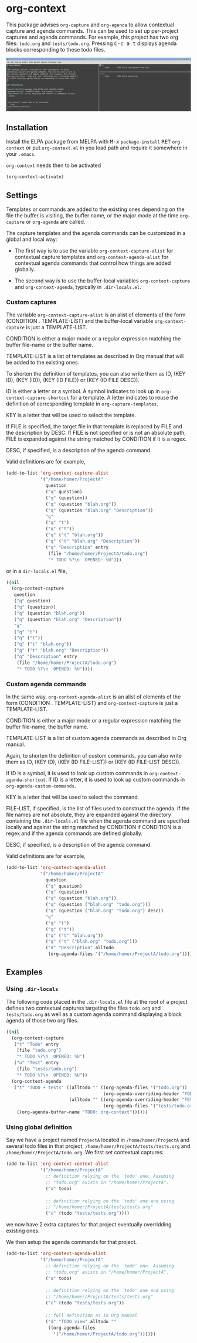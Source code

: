 # org-context

This package advises `org-capture` and `org-agenda` to allow
contextual capture and agenda commands. This can be used to set up
per-project captures and agenda commands. For example, this project
has two org files: `todo.org` and `tests/todo.org`. Pressing <kbd>C-c
a t</kbd> displays agenda blocks corresponding to these todo files.

![agenda screenshot](img/screenshot1.png)

## Installation

Install the ELPA package from MELPA with <kbd>M-x</kbd>
`package-install` <kbd>RET</kbd> `org-context` or put
`org-context.el` in you load path and require it somewhere in your
`.emacs`.


`org-context` needs then to be activated
```lisp
(org-context-activate)
```

## Settings

Templates or commands are added to the existing ones depending on the
file the buffer is visiting, the buffer name, or the major mode at the
time `org-capture` or `org-agenda` are called.

The capture templates and the agenda commands can be customized in
a global and local way:

- The first way is to use the variable `org-context-capture-alist`
  for contextual capture templates and `org-context-agenda-alist`
  for contextual agenda commands that control how things are added
  globally.

- The second way is to use the buffer-local variables
  `org-context-capture` and `org-context-agenda`, typically in
  `.dir-locals.el`.

### Custom captures

The variable `org-context-capture-alist` is an alist of elements of
the form (CONDITION . TEMPLATE-LIST) and the buffer-local variable
`org-context-capture` is just a TEMPLATE-LIST.

CONDITION is either a major mode or a regular expression matching the
buffer file-name or the buffer name.

TEMPLATE-LIST is a list of templates as described in Org manual that
will be added to the existing ones.

To shorten the definition of templates, you can also write them as ID,
(KEY ID), (KEY (ID)), (KEY (ID FILE)) or (KEY (ID FILE DESC)).

ID is either a letter or a symbol. A symbol indicates to look up in
`org-context-capture-shortcut` for a template. A letter indicates to
reuse the definition of corresponding template in
`org-capture-templates`.

KEY is a letter that will be used to select the template.

If FILE is specified, the target file in that template is replaced by
FILE and the description by DESC. If FILE is not specified or is not
an absolute path, FILE is expanded against the string matched by
CONDITION if it is a regex.

DESC, if specified, is a description of the agenda command.

Valid definitions are for example,

```lisp
(add-to-list 'org-context-capture-alist
             '("/home/homer/ProjectA"
               question
               ("q" question)
               ("q" (question))
               ("q" (question "blah.org"))
               ("q" (question "blah.org" "Description"))
               "q"
               ("q" "t")
               ("q" ("t"))
               ("q" ("t" "blah.org"))
               ("q" ("t" "blah.org" "Description"))
               ("q" "Description" entry
                (file "/home/homer/ProjectA/todo.org")
                "* TODO %?\n  OPENED: %U")))
```

or in a `dir-locals.el` file,

```lisp
((nil
  (org-context-capture
   question
   ("q" question)
   ("q" (question))
   ("q" (question "blah.org"))
   ("q" (question "blah.org" "Description"))
   "q"
   ("q" "t")
   ("q" ("t"))
   ("q" ("t" "blah.org"))
   ("q" ("t" "blah.org" "Description"))
   ("q" "Description" entry
    (file "/home/homer/ProjectA/todo.org")
    "* TODO %?\n  OPENED: %U"))))
```

### Custom agenda commands

In the same way, `org-context-agenda-alist` is an alist of elements of
the form (CONDITION . TEMPLATE-LIST) and `org-context-capture` is just
a TEMPLATE-LIST.

CONDITION is either a major mode or a regular expression matching the
buffer file-name, the buffer name.

TEMPLATE-LIST is a list of custom agenda commands as described in Org
manual.

Again, to shorten the definition of custom commands, you can also
write them as ID, (KEY ID), (KEY (ID FILE-LIST)) or (KEY (ID FILE-LIST
DESC)).

If ID is a symbol, it is used to look up custom
commands in `org-context-agenda-shortcut`. If ID is a letter, it is
used to look up custom commands in `org-agenda-custom-commands`.

KEY is a letter that will be used to select the command.

FILE-LIST, if specified, is the list of files used to construct the
agenda. If the file names are not absolute, they are expanded against
the directory containing the `.dir-locals.el` file when the agenda
command are specified locally and against the string matched by
CONDITION if CONDITION is a regex and if the agenda commands are defined
globally.

DESC, if specified, is a description of the agenda command.

Valid definitions are for example,

```lisp
(add-to-list 'org-context-agenda-alist
             '("/home/homer/ProjectA"
               question
               ("q" question)
               ("q" (question))
               ("q" (question "blah.org"))
               ("q" (question ("blah.org" "todo.org")))
               ("q" (question ("blah.org" "todo.org") desc))
               "q"
               ("q" "t")
               ("q" ("t"))
               ("q" ("t" "blah.org"))
               ("q" ("t" ("blah.org" "todo.org")))
               ("d" "Description" alltodo
                (org-agenda-files '("/home/homer/ProjectA/todo.org")))))
```

## Examples

### Using `.dir-locals`

The following code placed in the `.dir-locals.el` file at the root of
a project defines two contextual captures targeting the files
`todo.org` and `tests/todo.org` as well as a custom agenda command
displaying a block agenda of those two org files.

```lisp
((nil
  (org-context-capture
   ("t" "Todo" entry
    (file "todo.org")
    "* TODO %?\n  OPENED: %U")
   ("u" "Test" entry
    (file "tests/todo.org")
    "* TODO %?\n  OPENED: %U"))
  (org-context-agenda
   ("t" "TODO + tests" ((alltodo "" ((org-agenda-files '("todo.org"))
                                     (org-agenda-overriding-header "TODO")))
                        (alltodo "" ((org-agenda-overriding-header "TESTS")
                                     (org-agenda-files '("tests/todo.org")))))
    ((org-agenda-buffer-name "TODO: org-context"))))))
```

### Using global definition

Say we have a project named `ProjectA` located in
`/home/homer/ProjectA` and several todo files in that project,
`/home/homer/ProjectA/tests/tests.org` and
`/home/homer/ProjectA/todo.org`. We first set contextual captures:

```lisp
(add-to-list 'org-context-context-alist
             '("/home/homer/ProjectA"
               ;; definition relying on the `todo' one. Assuming
               ;; "todo.org" exists in "/home/homer/ProjectA".
               ("a" todo)

               ;; definition relying on the `todo' one and using
               ;; "/home/homer/ProjectA/tests/tests.org"
               ("c" (todo "tests/tests.org"))))
```

we now have 2 extra captures for that project eventually
overridding existing ones.

We then setup the agenda commands for that project.

```lisp
(add-to-list 'org-context-agenda-alist
             '("/home/homer/ProjectA"
               ;; definition relying on the `todo' one. Assuming
               ;; "todo.org" exists in "/home/homer/ProjectA".
               ("a" todo)

               ;; definition relying on the `todo' one and using
               ;; "/home/homer/ProjectA/tests/tests.org"
               ("c" (todo "tests/tests.org"))

               ;; full definition as in Org manual
               ("d" "TODO view" alltodo ""
                ((org-agenda-files
                  '("/home/homer/ProjectA/todo.org"))))))
```
